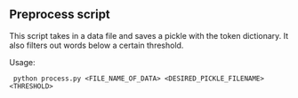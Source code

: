 
## Preprocess script
This script takes in a data file and saves a pickle with the token dictionary.
It also filters out words below a certain threshold. 

Usage: 
```
 python process.py <FILE_NAME_OF_DATA> <DESIRED_PICKLE_FILENAME> <THRESHOLD>
```
